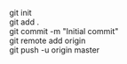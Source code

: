 git init \
git add . \
git commit -m "Initial commit" \
git remote add origin <remote-repository-url> \
git push -u origin master 
